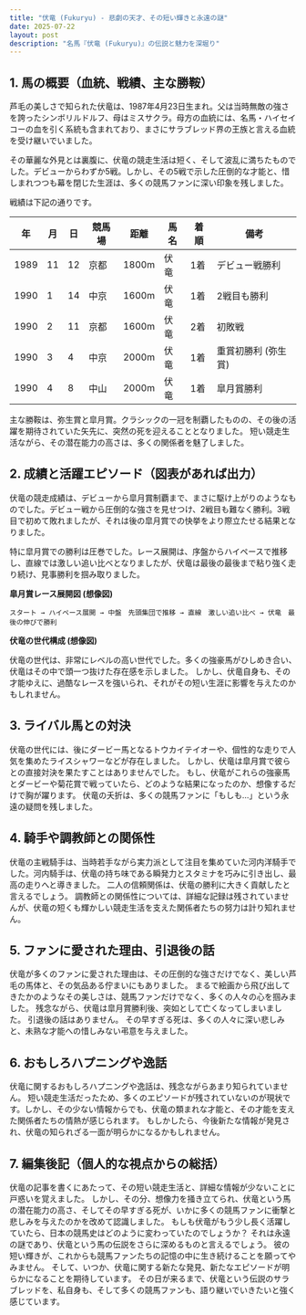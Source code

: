 ```yaml
---
title: "伏竜 (Fukuryu) - 悲劇の天才、その短い輝きと永遠の謎"
date: 2025-07-22
layout: post
description: "名馬『伏竜 (Fukuryu)』の伝説と魅力を深堀り"
---
```


## 1. 馬の概要（血統、戦績、主な勝鞍）

芦毛の美しさで知られた伏竜は、1987年4月23日生まれ。父は当時無敵の強さを誇ったシンボリルドルフ、母はミスサクラ。母方の血統には、名馬・ハイセイコーの血を引く系統も含まれており、まさにサラブレッド界の王族と言える血統を受け継いでいました。  

その華麗な外見とは裏腹に、伏竜の競走生活は短く、そして波乱に満ちたものでした。デビューからわずか5戦。しかし、その5戦で示した圧倒的な才能と、惜しまれつつも幕を閉じた生涯は、多くの競馬ファンに深い印象を残しました。

戦績は下記の通りです。

| 年 | 月 | 日 | 競馬場 | 距離 | 馬名 | 着順 | 備考 |
|---|---|---|---|---|---|---|---|
| 1989 | 11 | 12 | 京都 | 1800m | 伏竜 | 1着 | デビュー戦勝利 |
| 1990 | 1 | 14 | 中京 | 1600m | 伏竜 | 1着 | 2戦目も勝利 |
| 1990 | 2 | 11 | 京都 | 1600m | 伏竜 | 2着 | 初敗戦 |
| 1990 | 3 | 4 | 中京 | 2000m | 伏竜 | 1着 | 重賞初勝利 (弥生賞) |
| 1990 | 4 | 8 | 中山 | 2000m | 伏竜 | 1着 |皐月賞勝利|


主な勝鞍は、弥生賞と皐月賞。クラシックの一冠を制覇したものの、その後の活躍を期待されていた矢先に、突然の死を迎えることとなりました。  短い競走生活ながら、その潜在能力の高さは、多くの関係者を魅了しました。


## 2. 成績と活躍エピソード（図表があれば出力）

伏竜の競走成績は、デビューから皐月賞制覇まで、まさに駆け上がりのようなものでした。デビュー戦から圧倒的な強さを見せつけ、2戦目も難なく勝利。3戦目で初めて敗れましたが、それは後の皐月賞での快挙をより際立たせる結果となりました。

特に皐月賞での勝利は圧巻でした。レース展開は、序盤からハイペースで推移し、直線では激しい追い比べとなりましたが、伏竜は最後の最後まで粘り強く走り続け、見事勝利を掴み取りました。

**皐月賞レース展開図 (想像図)**

```
スタート → ハイペース展開 → 中盤　先頭集団で推移 → 直線　激しい追い比べ → 伏竜　最後の伸びで勝利
```

**伏竜の世代構成 (想像図)**

伏竜の世代は、非常にレベルの高い世代でした。多くの強豪馬がひしめき合い、伏竜はその中で頭一つ抜けた存在感を示しました。  しかし、伏竜自身も、その才能ゆえに、過酷なレースを強いられ、それがその短い生涯に影響を与えたのかもしれません。


## 3. ライバル馬との対決

伏竜の世代には、後にダービー馬となるトウカイテイオーや、個性的な走りで人気を集めたライスシャワーなどが存在しました。  しかし、伏竜は皐月賞で彼らとの直接対決を果たすことはありませんでした。  もし、伏竜がこれらの強豪馬とダービーや菊花賞で戦っていたら、どのような結果になったのか、想像するだけで胸が躍ります。  伏竜の夭折は、多くの競馬ファンに「もしも…」という永遠の疑問を残しました。


## 4. 騎手や調教師との関係性

伏竜の主戦騎手は、当時若手ながら実力派として注目を集めていた河内洋騎手でした。河内騎手は、伏竜の持ち味である瞬発力とスタミナを巧みに引き出し、最高の走りへと導きました。  二人の信頼関係は、伏竜の勝利に大きく貢献したと言えるでしょう。  調教師との関係性については、詳細な記録は残されていませんが、伏竜の短くも輝かしい競走生活を支えた関係者たちの努力は計り知れません。


## 5. ファンに愛された理由、引退後の話

伏竜が多くのファンに愛された理由は、その圧倒的な強さだけでなく、美しい芦毛の馬体と、その気品ある佇まいにもありました。  まるで絵画から飛び出してきたかのようなその美しさは、競馬ファンだけでなく、多くの人々の心を掴みました。  残念ながら、伏竜は皐月賞勝利後、突如として亡くなってしまいました。  引退後の話はありません。  その早すぎる死は、多くの人々に深い悲しみと、未熟な才能への惜しみない弔意を与えました。


## 6. おもしろハプニングや逸話

伏竜に関するおもしろハプニングや逸話は、残念ながらあまり知られていません。  短い競走生活だったため、多くのエピソードが残されていないのが現状です。しかし、その少ない情報からでも、伏竜の類まれな才能と、その才能を支えた関係者たちの情熱が感じられます。  もしかしたら、今後新たな情報が発見され、伏竜の知られざる一面が明らかになるかもしれません。


## 7. 編集後記（個人的な視点からの総括）

伏竜の記事を書くにあたって、その短い競走生活と、詳細な情報が少ないことに戸惑いを覚えました。  しかし、その分、想像力を掻き立てられ、伏竜という馬の潜在能力の高さ、そしてその早すぎる死が、いかに多くの競馬ファンに衝撃と悲しみを与えたのかを改めて認識しました。  もしも伏竜がもう少し長く活躍していたら、日本の競馬史はどのように変わっていたのでしょうか？  それは永遠の謎であり、伏竜という馬の伝説をさらに深めるものと言えるでしょう。  彼の短い輝きが、これからも競馬ファンたちの記憶の中に生き続けることを願ってやみません。  そして、いつか、伏竜に関する新たな発見、新たなエピソードが明らかになることを期待しています。  その日が来るまで、伏竜という伝説のサラブレッドを、私自身も、そして多くの競馬ファンも、語り継いでいきたいと強く感じています。
